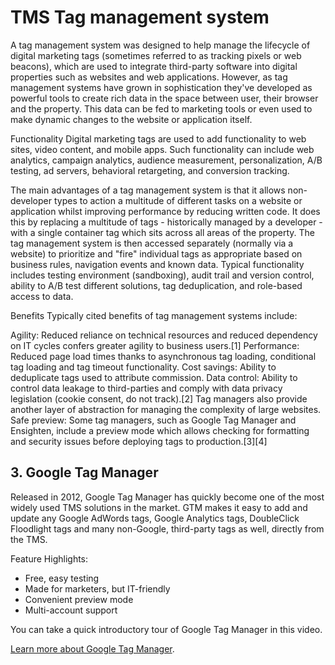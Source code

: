 # TMS Tag management system

A tag management system was designed to help manage the lifecycle of digital marketing tags (sometimes referred to as tracking pixels or web beacons), which are used to integrate third-party software into digital properties such as websites and web applications. However, as tag management systems have grown in sophistication they've developed as powerful tools to create rich data in the space between user, their browser and the property. This data can be fed to marketing tools or even used to make dynamic changes to the website or application itself.

Functionality
Digital marketing tags are used to add functionality to web sites, video content, and mobile apps. Such functionality can include web analytics, campaign analytics, audience measurement, personalization, A/B testing, ad servers, behavioral retargeting, and conversion tracking.

The main advantages of a tag management system is that it allows non-developer types to action a multitude of different tasks on a website or application whilst improving performance by reducing written code. It does this by replacing a multitude of tags - historically managed by a developer - with a single container tag which sits across all areas of the property. The tag management system is then accessed separately (normally via a website) to prioritize and "fire" individual tags as appropriate based on business rules, navigation events and known data. Typical functionality includes testing environment (sandboxing), audit trail and version control, ability to A/B test different solutions, tag deduplication, and role-based access to data.

Benefits
Typically cited benefits of tag management systems include:

Agility: Reduced reliance on technical resources and reduced dependency on IT cycles confers greater agility to business users.[1]
Performance: Reduced page load times thanks to asynchronous tag loading, conditional tag loading and tag timeout functionality.
Cost savings: Ability to deduplicate tags used to attribute commission.
Data control: Ability to control data leakage to third-parties and comply with data privacy legislation (cookie consent, do not track).[2] Tag managers also provide another layer of abstraction for managing the complexity of large websites.
Safe preview: Some tag managers, such as Google Tag Manager and Ensighten, include a preview mode which allows checking for formatting and security issues before deploying tags to production.[3][4]



 

3\. Google Tag Manager
----------------------

Released in 2012, Google Tag Manager has quickly become one of the most widely used TMS solutions in the market. GTM makes it easy to add and update any Google AdWords tags, Google Analytics tags, DoubleClick Floodlight tags and many non-Google, third-party tags as well, directly from the TMS.

Feature Highlights:

*   Free, easy testing
*   Made for marketers, but IT-friendly
*   Convenient preview mode
*   Multi-account support

You can take a quick introductory tour of Google Tag Manager in this video.

[Learn more about Google Tag Manager](https://www.google.com/analytics/tag-manager/).
 

 <!-- Google Tag Manager -->
<script>(function(w,d,s,l,i){w[l]=w[l]||[];w[l].push({'gtm.start':
new Date().getTime(),event:'gtm.js'});var f=d.getElementsByTagName(s)[0],
j=d.createElement(s),dl=l!='dataLayer'?'&l='+l:'';j.async=true;j.src=
'https://www.googletagmanager.com/gtm.js?id='+i+dl;f.parentNode.insertBefore(j,f);
})(window,document,'script','dataLayer','GTM-WRHKJW3');</script>
<!-- End Google Tag Manager -->


<!-- Google Tag Manager (noscript) -->
<noscript><iframe src="https://www.googletagmanager.com/ns.html?id=GTM-WRHKJW3"
height="0" width="0" style="display:none;visibility:hidden"></iframe></noscript>
<!-- End Google Tag Manager (noscript) -->
